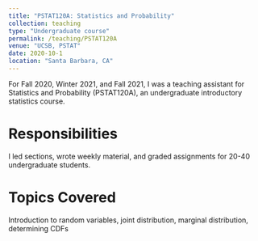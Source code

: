 ```yaml
---
title: "PSTAT120A: Statistics and Probability"
collection: teaching
type: "Undergraduate course"
permalink: /teaching/PSTAT120A
venue: "UCSB, PSTAT"
date: 2020-10-1
location: "Santa Barbara, CA"
---
```


For Fall 2020, Winter 2021, and Fall 2021, I was a teaching assistant for Statistics and Probability (PSTAT120A), an undergraduate introductory statistics course.

Responsibilities
======
I led sections, wrote weekly material, and graded assignments for 20-40 undergraduate students.

Topics Covered
======
Introduction to random variables, joint distribution, marginal distribution, determining CDFs
